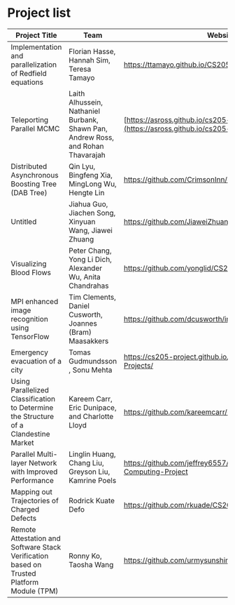 # Project list

| Project Title | Team | Website | Supervisor
| ------------ | --------- | -------- | -------- |
|Implementation and parallelization of Redfield equations | Florian Hasse, Hannah Sim, Teresa Tamayo| https://ttamayo.github.io/CS205_Redfield/ | |
| Teleporting Parallel MCMC | Laith Alhussein, Nathaniel Burbank, Shawn Pan, Andrew Ross, and Rohan Thavarajah |[https://asross.github.io/cs205-project/](https://asross.github.io/cs205-project/) ||
| Distributed Asynchronous Boosting Tree (DAB Tree)| Qin Lyu, Bingfeng Xia, MingLong Wu, Hengte Lin | https://github.com/CrimsonInn/dab-tree| |
| Untitled | Jiahua Guo, Jiachen Song, Xinyuan Wang, Jiawei Zhuang | https://github.com/JiaweiZhuang/CS205_final_project ||
| Visualizing Blood Flows| Peter Chang, Yong Li Dich, Alexander Wu, Anita Chandrahas |https://github.com/yonglid/CS205-Final-Project | |
| MPI enhanced image recognition using TensorFlow |Tim Clements, Daniel Cusworth, Joannes (Bram) Maasakkers | https://github.com/dcusworth/image_tensorflow | | 
| Emergency evacuation of a city | Tomas Gudmundsson , Sonu Mehta | https://cs205-project.github.io/CS205-Spring2017-Projects/ | |
| Using Parallelized Classification to Determine the Structure of a Clandestine Market| Kareem Carr, Eric Dunipace, and Charlotte Lloyd | https://github.com/kareemcarr/cs205_2017_project/ | |
| Parallel Multi-layer Network with Improved Performance | Linglin Huang, Chang Liu, Greyson Liu, Kamrine Poels | https://github.com/jeffrey6557/CS205-Parallel-Computing-Project | |
|Mapping out Trajectories of Charged Defects |Rodrick Kuate Defo |  https://github.com/rkuade/CS205-project |
|Remote Attestation and Software Stack Verification based on Trusted Platform Module (TPM) | Ronny Ko, Taosha Wang|https://github.com/urmysunshine007/CS205_Final_project | |
